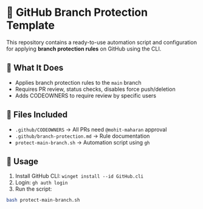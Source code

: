 # 🔐 GitHub Branch Protection Template

This repository contains a ready-to-use automation script and configuration for applying **branch protection rules** on GitHub using the CLI.

## 🔧 What It Does

- Applies branch protection rules to the `main` branch
- Requires PR review, status checks, disables force push/deletion
- Adds CODEOWNERS to require review by specific users

## 📂 Files Included

- `.github/CODEOWNERS` → All PRs need `@mohit-maharan` approval
- `.github/branch-protection.md` → Rule documentation
- `protect-main-branch.sh` → Automation script using `gh`

## 🚀 Usage

1. Install GitHub CLI: `winget install --id GitHub.cli`
2. Login: `gh auth login`
3. Run the script:

```bash
bash protect-main-branch.sh
```


